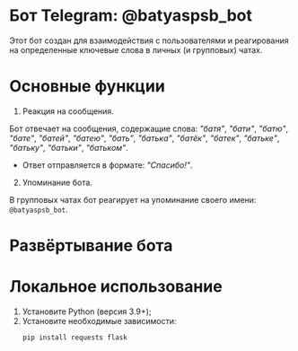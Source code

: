 # Бот Telegram: @batyaspsb_bot

Этот бот создан для взаимодействия с пользователями и реагирования на определенные ключевые слова в личных (и групповых) чатах.

# Основные функции

1) Реакция на сообщения.

Бот отвечает на сообщения, содержащие слова: 
    _"батя"_, _"бати"_, _"батю"_, _"бате"_, _"батей"_, _"батею"_, _"бать"_, _"батька"_, _"батёк"_, _"батек"_, _"батьке"_, _"батьку"_, _"батьки"_, _"батьком"_.  
  - Ответ отправляется в формате: _"Спасибо!"_.

2) Упоминание бота.

В групповых чатах бот реагирует на упоминание своего имени: `@batyaspsb_bot`.

# Развёртывание бота

# Локальное использование

1. Установите Python (версия 3.9+);
2. Установите необходимые зависимости:
   ```bash
   pip install requests flask
